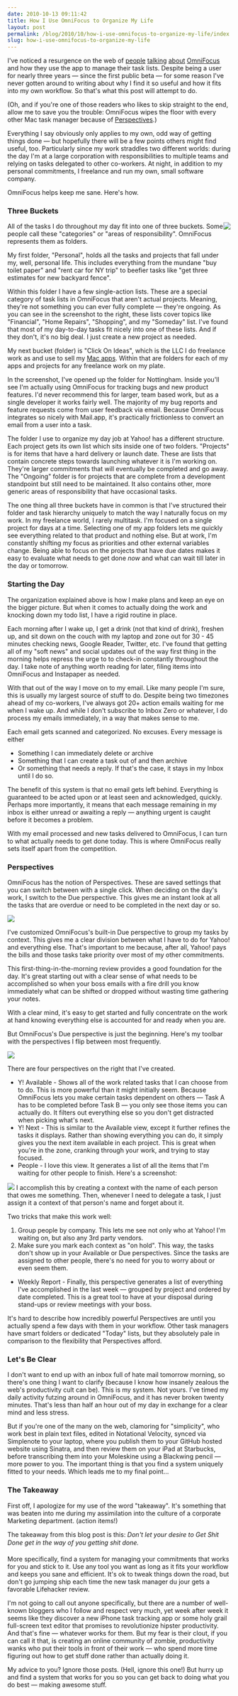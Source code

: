 ```yaml
---
date: 2010-10-13 09:11:42
title: How I Use OmniFocus to Organize My Life
layout: post
permalink: /blog/2010/10/how-i-use-omnifocus-to-organize-my-life/index.html
slug: how-i-use-omnifocus-to-organize-my-life
---
```

I've noticed a resurgence on the web of [people](http://forkbombr.net/simple-tasks/) [talking](http://shawnblanc.net/2010/10/briefly-on-omnifocus/) [about](http://mondaybynoon.com/2009/02/02/how-i-use-omnifocus-to-help-get-things-done/) [OmniFocus](http://www.omnigroup.com/products/omnifocus/) and how they use the app to manage their task lists. Despite being a user for nearly three years &mdash; since the first public beta &mdash; for some reason I've never gotten around to writing about why I find it so useful and how it fits into my own workflow. So that's what this post will attempt to do.

(Oh, and if you're one of those readers who likes to skip straight to the end, allow me to save you the trouble: OmniFocus wipes the floor with every other Mac task manager because of [Perspectives](http://www.omnigroup.com/blog/entry/Getting_active_with_OmniFocus_perspectives_and_wrapup/).)

Everything I say obviously only applies to my own, odd way of getting things done &mdash; but hopefully there will be a few points others might find useful, too. Particularly since my work straddles two different worlds: during the day I'm at a large corporation with responsibilities to multiple teams and relying on tasks delegated to other co-workers. At night, in addition to my personal commitments, I freelance and run my own, small software company.

OmniFocus helps keep me sane. Here's how.

### Three Buckets ###

<img src="{{ site.cdn_url }}/blog/of-projects.png" style="float:right;">

All of the tasks I do throughout my day fit into one of three buckets. Some people call these "categories" or "areas of responsibility". OmniFocus represents them as folders.

My first folder, "Personal", holds all the tasks and projects that fall under my, well, personal life. This includes everything from the mundane "buy toilet paper" and "rent car for NY trip" to beefier tasks like "get three estimates for new backyard fence".

Within this folder I have a few single-action lists. These are a special category of task lists in OmniFocus that aren't actual projects. Meaning, they're not something you can ever fully complete &mdash; they're ongoing. As you can see in the screenshot to the right, these lists cover topics like "Financial", "Home Repairs", "Shopping", and my "Someday" list. I've found that most of my day-to-day tasks fit nicely into one of these lists. And if they don't, it's no big deal. I just create a new project as needed.

My next bucket (folder) is "Click On Ideas", which is the LLC I do freelance work as and use to sell my [Mac apps](http://clickontyler.com/store/). Within that are folders for each of my apps and projects for any freelance work on my plate.

In the screenshot, I've opened up the folder for Nottingham. Inside you'll see I'm actually using OmniFocus for tracking bugs and new product features. I'd never recommend this for larger, team based work, but as a single developer it works fairly well. The majority of my bug reports and feature requests come from user feedback via email. Because OmniFocus integrates so nicely with Mail.app, it's practically frictionless to convert an email from a user into a task.

The folder I use to organize my day job at Yahoo! has a different structure. Each project gets its own list which sits inside one of two folders. "Projects" is for items that have a hard delivery or launch date. These are lists that contain concrete steps towards launching whatever it is I'm working on. They're larger commitments that will eventually be completed and go away. The "Ongoing" folder is for projects that are complete from a development standpoint but still need to be maintained. It also contains other, more generic areas of responsibility that have occasional tasks.

The one thing all three buckets have in common is that I've structured their folder and task hierarchy uniquely to match the way I naturally focus on my work. In my freelance world, I rarely multitask. I'm focused on a single project for days at a time. Selecting one of my app folders lets me quickly see everything related to that product and nothing else. But at work, I'm constantly shifting my focus as priorities and other external variables change. Being able to focus on the projects that have due dates makes it easy to evaluate what needs to get done _now_ and what can wait till later in the day or tomorrow.

### Starting the Day ###

The organization explained above is how I make plans and keep an eye on the bigger picture. But when it comes to actually doing the work and knocking down my todo list, I have a rigid routine in place.

Each morning after I wake up, I get a drink (not that kind of drink), freshen up, and sit down on the couch with my laptop and zone out for 30 - 45 minutes checking news, Google Reader, Twitter, etc. I've found that getting all of my "soft news" and social updates out of the way first thing in the morning helps repress the urge to to check-in constantly throughout the day. I take note of anything worth reading for later, filing items into OmniFocus and Instapaper as needed.

With that out of the way I move on to my email. Like many people I'm sure, this is usually my largest source of stuff to do. Despite being two timezones ahead of my co-workers, I've always got 20+ action emails waiting for me when I wake up. And while I don't subscribe to Inbox Zero or whatever, I do process my emails immediately, in a way that makes sense to me.

Each email gets scanned and categorized. No excuses. Every message is either

 * Something I can immediately delete or archive
 * Something that I can create a task out of and then archive
 * Or something that needs a reply. If that's the case, it stays in my Inbox until I do so.

The benefit of this system is that no email gets left behind. Everything is guaranteed to be acted upon or at least seen and acknowledged, quickly. Perhaps more importantly, it means that each message remaining in my inbox is either unread or awaiting a reply &mdash; anything urgent is caught before it becomes a problem.

With my email processed and new tasks delivered to OmniFocus, I can turn to what actually needs to get done today. This is where OmniFocus really sets itself apart from the competition.

### Perspectives ###

OmniFocus has the notion of Perspectives. These are saved settings that you can switch between with a single click. When deciding on the day's work, I switch to the Due perspective. This gives me an instant look at all the tasks that are overdue or need to be completed in the next day or so.

<img src="{{ site.cdn_url }}/blog/of-due.png">

I've customized OmniFocus's built-in Due perspective to group my tasks by context. This gives me a clear division between what I have to do for Yahoo! and everything else. That's important to me because, after all, Yahoo! pays the bills and those tasks take priority over most of my other commitments.

This first-thing-in-the-morning review provides a good foundation for the day. It's great starting out with a clear sense of what needs to be accomplished so when your boss emails with a fire drill you know immediately what can be shifted or dropped without wasting time gathering your notes.

With a clear mind, it's easy to get started and fully concentrate on the work at hand knowing everything else is accounted for and ready when you are.

But OmniFocus's Due perspective is just the beginning. Here's my toolbar with the perspectives I flip between most frequently.

<img src="{{ site.cdn_url }}/blog/of-toolbar2.png">

There are four perspectives on the right that I've created.

 * Y! Available - Shows all of the work related tasks that I can choose from to do. This is more powerful than it might initially seem. Because OmniFocus lets you make certain tasks dependent on others &mdash; Task A has to be completed before Task B &mdash; you only see those items you can actually do. It filters out everything else so you don't get distracted when picking what's next.
 * Y! Next - This is similar to the Available view, except it further refines the tasks it displays. Rather than showing everything you can do, it simply gives you the next item available in each project. This is great when you're in the zone, cranking through your work, and trying to stay focused.
 * People - I love this view. It generates a list of all the items that I'm waiting for other people to finish. Here's a screenshot:  
<img src="{{ site.cdn_url }}/blog/of-people2.png">  
I accomplish this by creating a context with the name of each person that owes me something. Then, whenever I need to delegate a task, I just assign it a context of that person's name and forget about it.  
  
  Two tricks that make this work well:  
  
  1. Group people by company. This lets me see not only who at Yahoo! I'm waiting on, but also any 3rd party vendors.  
  2. Make sure you mark each context as "on hold". This way, the tasks don't show up in your Available or Due perspectives. Since the tasks are assigned to other people, there's no need for you to worry about or even seem them.
 * Weekly Report - Finally, this perspective generates a list of everything I've accomplished in the last week &mdash; grouped by project and ordered by date completed. This is a great tool to have at your disposal during stand-ups or review meetings with your boss.

It's hard to describe how incredibly powerful Perspectives are until you actually spend a few days with them in your workflow. Other task managers have smart folders or dedicated "Today" lists, but they absolutely pale in comparison to the flexibility that Perspectives afford.

### Let's Be Clear ###

I don't want to end up with an inbox full of hate mail tomorrow morning, so there's one thing I want to clarify (because I know how insanely zealous the web's productivity cult can be). This is my system. Not yours. I've timed my daily activity futzing around in OmniFocus, and it has never broken twenty minutes. That's less than half an hour out of my day in exchange for a clear mind and less stress.

But if you're one of the many on the web, clamoring for "simplicity", who work best in plain text files, edited in Notational Velocity, synced via Simplenote to your laptop, where you publish them to your GitHub hosted website using Sinatra, and then review them on your iPad at Starbucks, before transcribing them into your Moleskine using a Blackwing pencil &mdash; more power to you. The important thing is that you find a system uniquely fitted to your needs. Which leads me to my final point...

### The Takeaway ###

First off, I apologize for my use of the word "takeaway". It's something that was beaten into me during my assimilation into the culture of a corporate Marketing department. (action items!)

The takeaway from this blog post is this: _Don't let your desire to Get Shit Done&#0153; get in the way of you getting shit done._

More specifically, find a system for managing your commitments that works for you and stick to it. Use any tool you want as long as it fits your workflow and keeps you sane and efficient. It's ok to tweak things down the road, but don't go jumping ship each time the new task manager du jour gets a favorable Lifehacker review.

I'm not going to call out anyone specifically, but there are a number of well-known bloggers who I follow and respect very much, yet week after week it seems like they discover a new iPhone task tracking app or some holy grail full-screen text editor that promises to revolutionize hipster productivity. And that's fine &mdash; whatever works for them. But my fear is their clout, if you can call it that, is creating an online community of zombie, productivity wanks who put their tools in front of their work &mdash; who spend more time figuring out how to get stuff done rather than actually doing it.

My advice to you? Ignore those posts. (Hell, ignore this one!) But hurry up and find a system that works for you so you can get back to doing what you do best &mdash; making awesome stuff.